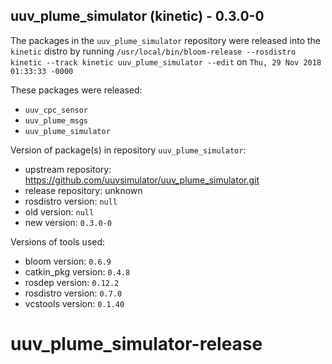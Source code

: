## uuv_plume_simulator (kinetic) - 0.3.0-0

The packages in the `uuv_plume_simulator` repository were released into the `kinetic` distro by running `/usr/local/bin/bloom-release --rosdistro kinetic --track kinetic uuv_plume_simulator --edit` on `Thu, 29 Nov 2018 01:33:33 -0000`

These packages were released:
- `uuv_cpc_sensor`
- `uuv_plume_msgs`
- `uuv_plume_simulator`

Version of package(s) in repository `uuv_plume_simulator`:

- upstream repository: https://github.com/uuvsimulator/uuv_plume_simulator.git
- release repository: unknown
- rosdistro version: `null`
- old version: `null`
- new version: `0.3.0-0`

Versions of tools used:

- bloom version: `0.6.9`
- catkin_pkg version: `0.4.8`
- rosdep version: `0.12.2`
- rosdistro version: `0.7.0`
- vcstools version: `0.1.40`


# uuv_plume_simulator-release